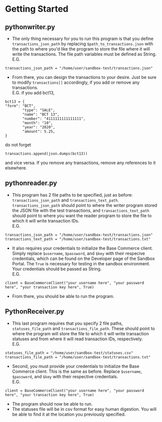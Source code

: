 # Getting Started
## pythonwriter.py
* The only thing necessary for you to run this program is that you define `transactions_json_path` by replacing `$path_to_transactions.json` with the path to where you'd like the program to store the file where it will write the transactions. The file path variables must be defined as String.   
E.G.
```
transactions_json_path = "/home/user/sandbox-test/transactions.json"
```
* From there, you can design the transactions to your desire. Just be sure to modify `transactions[]` accordingly, if you add or remove any transactions.   
E.G. if you add bct13,
```
bct13 = {
"form": "BCT",
        "type": "SALE",
        "name": "BCT 13",
        "number": "4111111111111111",
        "month": "10",
        "year": "2020",
        "amount": 5.25,
}
```
do not forget
```
transactions.append(json.dumps(bct13))
```
and vice versa. If you remove any transactions, remove any references to it elsewhere.

## pythonreader.py
* This program has 2 file paths to be specified, just as before: `transactions_json_path` and `transactions_text_path`. `transactions_json_path` should point to where the writer program stored the JSON file with the test transactions, and `transactions_text_path` should point to where you want the reader program to store the file to which it will write transaction IDs.     
E.G.
```
transactions_json_path = "/home/user/sandbox-test/transactions.json"
transactions_text_path = "/home/user/sandbox-test/transactions.txt"
```
* It also requires your credentials to initialize the Base Commerce client. Simply replace `$username`, `$password`, and `$key` with their respecive credentials, which can be found on the Developer page of the Sandbox Portal. The `True` is necessary for testing in the sandbox environment. Your credentials should be passed as String.      
E.G. 
```
client = BaseCommerceClient("your username here", "your password here", "your transaction key here", True)
```
* From there, you should be able to run the program. 

## PythonReceiver.py
* This last program requires that you specify 2 file paths, `statuses_file_path` and `transactions_file_path`. These should point to where the program will store the file to which it will write transaction statuses and from where it will read transaction IDs, respectively.    
E.G.
```
statuses_file_path = "/home/user/sandbox-test/statuses.csv"
transactions_file_path = "/home/user/sandbox-test/transactions.txt"
```
* Second, you must provide your credentials to initialize the Base Commerce client. This is the same as before. Replace `$username`, `$password`, and `$key` with their respective credentials.   
E.G.
```
client = BaseCommerceClient("your username here", "your password here", "your transaction key here", True)
```
* The program should now be able to run.
* The statuses file will be in csv format for easy human digestion. You will be able to find it at the location you previously specified. 

